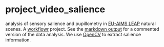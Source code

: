 # project_video_salience

analysis of sensory salience and pupillometry in [EU-AIMS LEAP][] natural scenes.
A [workflowr][] project. See the [markdown output][] for a commented version of the data analysis.
We use [OpenCV][] to extract salience information.

[workflowr]: https://github.com/workflowr/workflowr
[EU-AIMS LEAP]: http://dx.doi.org/10.1186/s13229-017-0146-8
[markdown output]: https://nicobast.github.io/project_video_salience/
[OpenCV]: https://github.com/opencv/opencv
